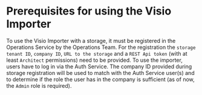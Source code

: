 # Prerequisites for using the Visio Importer

To use the Visio Importer with a storage, it must be registered in the Operations Service by the Operations Team. For the registration the `storage tenant ID`, `company ID`, `URL to the storage` and a `REST Api token` (with at least `Architect` permissions) need to be provided. To use the importer, users have to log in via the Auth Service. The company ID provided during storage registration will be used to match with the Auth Service user(s) and to determine if the role the user has in the company is sufficient (as of now, the `Admin` role is required).
